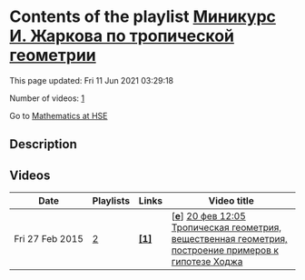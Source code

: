 # Contents of the playlist [Миникурс И. Жаркова по тропической геометрии](https://www.youtube.com/playlist?list=PLq3E5oubNNoD1nPgskj2461mqaRG6yKo0)

This page updated: Fri 11 Jun 2021 03:29:18

Number of videos: [1](#videos)

Go to [Mathematics at HSE](../README.md)

## Description



## Videos

|Date|Playlists|Links|Video title|
|---|---|---|---|
| Fri&nbsp;27&nbsp;Feb&nbsp;2015 | [2](../playlists/2 "Миникурс И. Жаркова по тропической геометрии") | [**[1]**](http://www.youtube.com/editor) | [[**e**](https://studio.youtube.com/video/5VWGhLnI2us/edit "Edit")] [20 фев 12:05 Тропическая геометрия, вещественная геометрия, построение примеров к гипотезе Ходжа](https://www.youtube.com/watch?v=5VWGhLnI2us&list=PLq3E5oubNNoD1nPgskj2461mqaRG6yKo0 "Это видео создано с помощью видеоредактора YouTube (http://www.youtube.com/editor)") |
